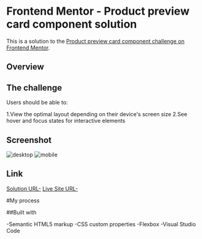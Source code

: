 # Frontend Mentor - Product preview card component solution

This is a solution to the [Product preview card component challenge on Frontend Mentor](https://www.frontendmentor.io/challenges/product-preview-card-component-GO7UmttRfa).

## Overview

## The challenge

Users should be able to:

1.View the optimal layout depending on their device's screen size
2.See hover and focus states for interactive elements

## Screenshot
![desktop](https://github.com/tulsirajput/Product-Review-Card-Component/assets/87925254/3aec0e18-e8d1-4938-830a-4f6867abf39d)
![mobile](https://github.com/tulsirajput/Product-Review-Card-Component/assets/87925254/2c1390f8-29f4-4320-86a3-5edde2e3b5d8)

## Link
[Solution URL-](https://github.com/tulsirajput/Product-Review-Card-Component/)
[Live Site URL-](https://tulsirajput.github.io/Product-Review-Card-Component/)

#My process

##Built with

-Semantic HTML5 markup
-CSS custom properties
-Flexbox
-Visual Studio Code
